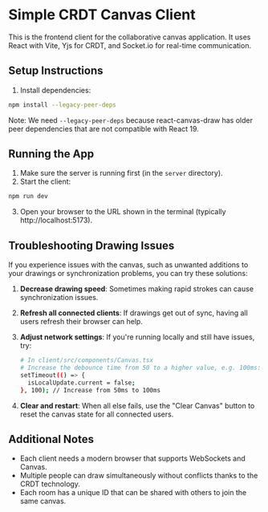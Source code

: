 <!--
 * @Author: BuXiongYu
 * @Date: 2025-04-11 18:44:43
 * @LastEditors: BuXiongYu
 * @LastEditTime: 2025-04-11 19:14:47
 * @Description: 请填写简介
-->
# Simple CRDT Canvas Client

This is the frontend client for the collaborative canvas application. It uses React with Vite, Yjs for CRDT, and Socket.io for real-time communication.

## Setup Instructions

1. Install dependencies:
```bash
npm install --legacy-peer-deps
```

Note: We need `--legacy-peer-deps` because react-canvas-draw has older peer dependencies that are not compatible with React 19.

## Running the App

1. Make sure the server is running first (in the `server` directory).
2. Start the client:
```bash
npm run dev
```
3. Open your browser to the URL shown in the terminal (typically http://localhost:5173).

## Troubleshooting Drawing Issues

If you experience issues with the canvas, such as unwanted additions to your drawings or synchronization problems, you can try these solutions:

1. **Decrease drawing speed**: Sometimes making rapid strokes can cause synchronization issues.

2. **Refresh all connected clients**: If drawings get out of sync, having all users refresh their browser can help.

3. **Adjust network settings**: If you're running locally and still have issues, try:
   ```bash
   # In client/src/components/Canvas.tsx
   # Increase the debounce time from 50 to a higher value, e.g. 100ms:
   setTimeout(() => {
     isLocalUpdate.current = false;
   }, 100); // Increase from 50ms to 100ms
   ```

4. **Clear and restart**: When all else fails, use the "Clear Canvas" button to reset the canvas state for all connected users.

## Additional Notes

- Each client needs a modern browser that supports WebSockets and Canvas.
- Multiple people can draw simultaneously without conflicts thanks to the CRDT technology.
- Each room has a unique ID that can be shared with others to join the same canvas.
